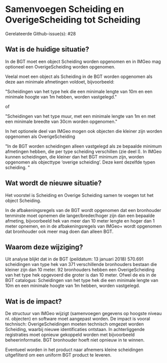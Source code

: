 # Samenvoegen Scheiding en OverigeScheiding tot Scheiding

Gerelateerde Github-issue(s): #28

## Wat is de huidige situatie?

In de BGT moet een object Scheiding worden opgenomen en in IMGeo mag optioneel een OverigeScheiding worden opgenomen.

Veelal moet een object als Scheiding in de BGT worden opgenomen als deze aan minimale afmetingen voldoet, bijvoorbeeld:

"Scheidingen van het type hek die een minimale lengte van 10m en een minimale hoogte van 1m hebben, worden vastgelegd."

of

"Scheidingen van het type muur, met een minimale lengte van 1m en met een minimale breedte van 30cm worden opgenomen."

In het optionele deel van IMGeo mogen ook objecten die kleiner zijn worden opgenomen als OverigeScheiding

"In de BGT worden scheidingen alleen vastgelegd als ze bepaalde minimum afmetingen hebben,
die per type scheiding verschillen (zie deel I). In IMGeo kunnen scheidingen, die kleiner dan het
BGT minimum zijn, worden opgenomen als objecttype ‘overige scheiding’. Deze kent dezelfde
typen scheiding. "

## Wat wordt de nieuwe situatie?

Het voorstel is Scheiding en Overige Scheiding samen te voegen tot het object Scheiding.

In de afbakeningsregels van de BGT wordt opgenomen dat een bronhouder tenminste moet opnemen die langer/breder/hoger zijn dan een bepaalde afmeting, bijvoorbeeld hek van meer dan 10 meter lengte en hoger dan 1 meter opnemen, 
en in de afbakeningsregels van IMGeo+ wordt opgenomen dat bronhouder ook meer mag doen dan alleen BGT. 

## Waarom deze wijziging?

Uit analyse blijkt dat in de BGT (peildatum: 13 januari 2018) 570.691 scheidingen van type hek van 371 verschillende bronhouders bestaan die kleiner zijn dan 10 meter.
92 bronhouders hebben een OverigeScheiding van het type hek opgevoerd die groter is dan 10 meter. Ofwel de eis in de BGT catalogus: Scheidingen van het type hek die een minimale lengte van 10m en een minimale hoogte van 1m hebben, worden vastgelegd.

## Wat is de impact?

De structuur van IMGeo wijzigt (samenvoegen gegevens op hoogste niveau nl. objecten) en software moet aangepast worden. 
De impact is vooral technisch: OverigeScheidingen moeten technisch omgezet worden Scheiding, waarbij nieuwe identificaties ontstaan. In achterliggende registraties moet opnieuw gekoppeld worden met bijvoorbeeld beheerinformatie.
BGT bronhouder hoeft niet opnieuw in te winnen.

Eventueel worden in het product naar afnemers kleine scheidingen uitgefilterd om een uniform BGT product te leveren.



